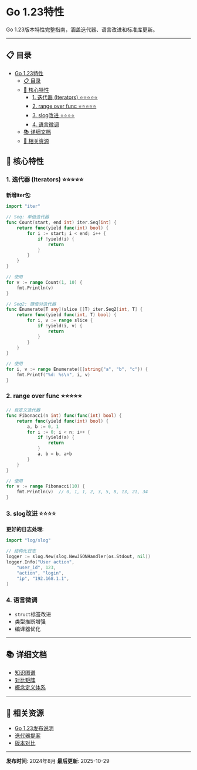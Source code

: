 # Go 1.23特性

Go 1.23版本特性完整指南，涵盖迭代器、语言改进和标准库更新。

---

## 📋 目录

- [Go 1.23特性](#go-123特性)
  - [📋 目录](#-目录)
  - [🎯 核心特性](#-核心特性)
    - [1. 迭代器 (Iterators) ⭐⭐⭐⭐⭐](#1-迭代器-iterators-)
    - [2. range over func ⭐⭐⭐⭐⭐](#2-range-over-func-)
    - [3. slog改进 ⭐⭐⭐⭐](#3-slog改进-)
    - [4. 语言微调](#4-语言微调)
  - [📚 详细文档](#-详细文档)
  - [🔗 相关资源](#-相关资源)

## 🎯 核心特性

### 1. 迭代器 (Iterators) ⭐⭐⭐⭐⭐

**新增iter包**:

```go
import "iter"

// Seq: 单值迭代器
func Count(start, end int) iter.Seq[int] {
    return func(yield func(int) bool) {
        for i := start; i < end; i++ {
            if !yield(i) {
                return
            }
        }
    }
}

// 使用
for v := range Count(1, 10) {
    fmt.Println(v)
}

// Seq2: 键值对迭代器
func Enumerate[T any](slice []T) iter.Seq2[int, T] {
    return func(yield func(int, T) bool) {
        for i, v := range slice {
            if !yield(i, v) {
                return
            }
        }
    }
}

// 使用
for i, v := range Enumerate([]string{"a", "b", "c"}) {
    fmt.Printf("%d: %s\n", i, v)
}
```

### 2. range over func ⭐⭐⭐⭐⭐

```go
// 自定义迭代器
func Fibonacci(n int) func(func(int) bool) {
    return func(yield func(int) bool) {
        a, b := 0, 1
        for i := 0; i < n; i++ {
            if !yield(a) {
                return
            }
            a, b = b, a+b
        }
    }
}

// 使用
for v := range Fibonacci(10) {
    fmt.Println(v)  // 0, 1, 1, 2, 3, 5, 8, 13, 21, 34
}
```

### 3. slog改进 ⭐⭐⭐⭐

**更好的日志处理**:

```go
import "log/slog"

// 结构化日志
logger := slog.New(slog.NewJSONHandler(os.Stdout, nil))
logger.Info("User action",
    "user_id", 123,
    "action", "login",
    "ip", "192.168.1.1",
)
```

### 4. 语言微调

- `struct`标签改进
- 类型推断增强
- 编译器优化

---

## 📚 详细文档

- [知识图谱](./00-知识图谱.md)
- [对比矩阵](./00-对比矩阵.md)
- [概念定义体系](./00-概念定义体系.md)

---

## 🔗 相关资源

- [Go 1.23发布说明](https://go.dev/doc/go1.23)
- [迭代器提案](https://go.dev/wiki/RangefuncExperiment)
- [版本对比](../00-版本对比与选择指南.md)

---

**发布时间**: 2024年8月
**最后更新**: 2025-10-29
